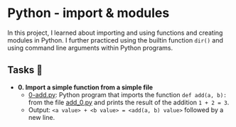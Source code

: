 # Python - import & modules

In this project, I learned about importing and using functions and creating
modules in Python. I further practiced using the builtin function
`dir()` and using command line arguments within Python programs.

## Tasks :page_with_curl:

* **0. Import a simple function from a simple file**
  * [0-add.py](https://github.com/KimberlyPeters/alx-higher_level_programming/blob/master/0x02-python-import_modules/0-add.py): Python program that imports the function `def add(a, b):` from the file [add_0.py](https://github.com/KimberlyPeters/alx-higher_level_programming/blob/master/0x02-python-import_modules/add_0.py) and prints the result of the addition `1 + 2 = 3`.
  * Output: `<a value> + <b value> = <add(a, b) value>` followed by a new line.
